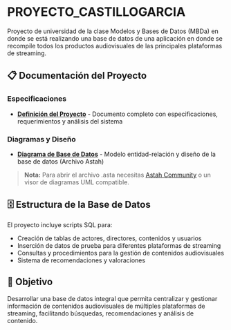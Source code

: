 # PROYECTO_CASTILLOGARCIA

Proyecto de universidad de la clase Modelos y Bases de Datos (MBDa) en donde se está realizando una base de datos de una aplicación en donde se recompile todos los productos audiovisuales de las principales plataformas de streaming.

## 📋 Documentación del Proyecto

### Especificaciones
- **[Definición del Proyecto](./defPro.docx)** - Documento completo con especificaciones, requerimientos y análisis del sistema

### Diagramas y Diseño
- **[Diagrama de Base de Datos](./STREAMGUIDE_FINAL.asta)** - Modelo entidad-relación y diseño de la base de datos (Archivo Astah)

> **Nota:** Para abrir el archivo .asta necesitas [Astah Community](https://astah.net/downloads/) o un visor de diagramas UML compatible.

## 🗄️ Estructura de la Base de Datos

El proyecto incluye scripts SQL para:
- Creación de tablas de actores, directores, contenidos y usuarios
- Inserción de datos de prueba para diferentes plataformas de streaming
- Consultas y procedimientos para la gestión de contenidos audiovisuales
- Sistema de recomendaciones y valoraciones

## 🎯 Objetivo

Desarrollar una base de datos integral que permita centralizar y gestionar información de contenidos audiovisuales de múltiples plataformas de streaming, facilitando búsquedas, recomendaciones y análisis de contenido.
